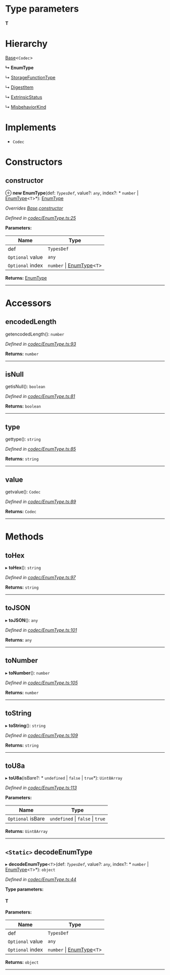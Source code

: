 

# Type parameters
#### T 
# Hierarchy

 [Base](_codec_base_.base.md)<`Codec`>

**↳ EnumType**

↳  [StorageFunctionType](_metadata_.storagefunctiontype.md)

↳  [DigestItem](_digest_.digestitem.md)

↳  [ExtrinsicStatus](_extrinsicstatus_.extrinsicstatus.md)

↳  [MisbehaviorKind](_misbehaviorreport_.misbehaviorkind.md)

# Implements

* `Codec`

# Constructors

<a id="constructor"></a>

##  constructor

⊕ **new EnumType**(def: *`TypesDef`*, value?: *`any`*, index?: * `number` &#124; [EnumType](_codec_enumtype_.enumtype.md)<`T`>*): [EnumType](_codec_enumtype_.enumtype.md)

*Overrides [Base](_codec_base_.base.md).[constructor](_codec_base_.base.md#constructor)*

*Defined in [codec/EnumType.ts:25](https://github.com/polkadot-js/api/blob/ecdd53e/packages/types/src/codec/EnumType.ts#L25)*

**Parameters:**

| Name | Type |
| ------ | ------ |
| def | `TypesDef` |
| `Optional` value | `any` |
| `Optional` index |  `number` &#124; [EnumType](_codec_enumtype_.enumtype.md)<`T`>|

**Returns:** [EnumType](_codec_enumtype_.enumtype.md)

___

# Accessors

<a id="encodedlength"></a>

##  encodedLength

getencodedLength(): `number`

*Defined in [codec/EnumType.ts:93](https://github.com/polkadot-js/api/blob/ecdd53e/packages/types/src/codec/EnumType.ts#L93)*

**Returns:** `number`

___
<a id="isnull"></a>

##  isNull

getisNull(): `boolean`

*Defined in [codec/EnumType.ts:81](https://github.com/polkadot-js/api/blob/ecdd53e/packages/types/src/codec/EnumType.ts#L81)*

**Returns:** `boolean`

___
<a id="type"></a>

##  type

gettype(): `string`

*Defined in [codec/EnumType.ts:85](https://github.com/polkadot-js/api/blob/ecdd53e/packages/types/src/codec/EnumType.ts#L85)*

**Returns:** `string`

___
<a id="value"></a>

##  value

getvalue(): `Codec`

*Defined in [codec/EnumType.ts:89](https://github.com/polkadot-js/api/blob/ecdd53e/packages/types/src/codec/EnumType.ts#L89)*

**Returns:** `Codec`

___

# Methods

<a id="tohex"></a>

##  toHex

▸ **toHex**(): `string`

*Defined in [codec/EnumType.ts:97](https://github.com/polkadot-js/api/blob/ecdd53e/packages/types/src/codec/EnumType.ts#L97)*

**Returns:** `string`

___
<a id="tojson"></a>

##  toJSON

▸ **toJSON**(): `any`

*Defined in [codec/EnumType.ts:101](https://github.com/polkadot-js/api/blob/ecdd53e/packages/types/src/codec/EnumType.ts#L101)*

**Returns:** `any`

___
<a id="tonumber"></a>

##  toNumber

▸ **toNumber**(): `number`

*Defined in [codec/EnumType.ts:105](https://github.com/polkadot-js/api/blob/ecdd53e/packages/types/src/codec/EnumType.ts#L105)*

**Returns:** `number`

___
<a id="tostring"></a>

##  toString

▸ **toString**(): `string`

*Defined in [codec/EnumType.ts:109](https://github.com/polkadot-js/api/blob/ecdd53e/packages/types/src/codec/EnumType.ts#L109)*

**Returns:** `string`

___
<a id="tou8a"></a>

##  toU8a

▸ **toU8a**(isBare?: * `undefined` &#124; `false` &#124; `true`*): `Uint8Array`

*Defined in [codec/EnumType.ts:113](https://github.com/polkadot-js/api/blob/ecdd53e/packages/types/src/codec/EnumType.ts#L113)*

**Parameters:**

| Name | Type |
| ------ | ------ |
| `Optional` isBare |  `undefined` &#124; `false` &#124; `true`|

**Returns:** `Uint8Array`

___
<a id="decodeenumtype"></a>

## `<Static>` decodeEnumType

▸ **decodeEnumType**<`T`>(def: *`TypesDef`*, value?: *`any`*, index?: * `number` &#124; [EnumType](_codec_enumtype_.enumtype.md)<`T`>*): `object`

*Defined in [codec/EnumType.ts:44](https://github.com/polkadot-js/api/blob/ecdd53e/packages/types/src/codec/EnumType.ts#L44)*

**Type parameters:**

#### T 
**Parameters:**

| Name | Type |
| ------ | ------ |
| def | `TypesDef` |
| `Optional` value | `any` |
| `Optional` index |  `number` &#124; [EnumType](_codec_enumtype_.enumtype.md)<`T`>|

**Returns:** `object`

___

